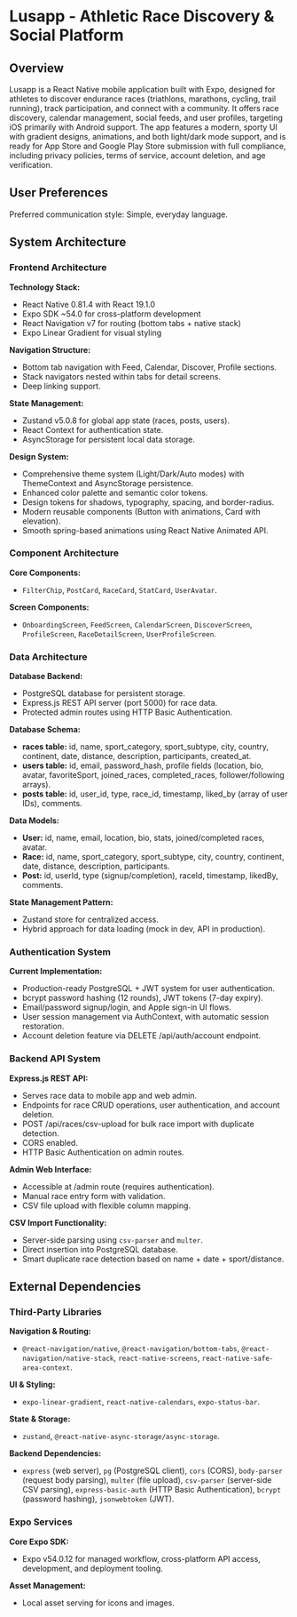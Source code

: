 # Lusapp - Athletic Race Discovery & Social Platform

## Overview

Lusapp is a React Native mobile application built with Expo, designed for athletes to discover endurance races (triathlons, marathons, cycling, trail running), track participation, and connect with a community. It offers race discovery, calendar management, social feeds, and user profiles, targeting iOS primarily with Android support. The app features a modern, sporty UI with gradient designs, animations, and both light/dark mode support, and is ready for App Store and Google Play Store submission with full compliance, including privacy policies, terms of service, account deletion, and age verification.

## User Preferences

Preferred communication style: Simple, everyday language.

## System Architecture

### Frontend Architecture

**Technology Stack:**
- React Native 0.81.4 with React 19.1.0
- Expo SDK ~54.0 for cross-platform development
- React Navigation v7 for routing (bottom tabs + native stack)
- Expo Linear Gradient for visual styling

**Navigation Structure:**
- Bottom tab navigation with Feed, Calendar, Discover, Profile sections.
- Stack navigators nested within tabs for detail screens.
- Deep linking support.

**State Management:**
- Zustand v5.0.8 for global app state (races, posts, users).
- React Context for authentication state.
- AsyncStorage for persistent local data storage.

**Design System:**
- Comprehensive theme system (Light/Dark/Auto modes) with ThemeContext and AsyncStorage persistence.
- Enhanced color palette and semantic color tokens.
- Design tokens for shadows, typography, spacing, and border-radius.
- Modern reusable components (Button with animations, Card with elevation).
- Smooth spring-based animations using React Native Animated API.

### Component Architecture

**Core Components:**
- `FilterChip`, `PostCard`, `RaceCard`, `StatCard`, `UserAvatar`.

**Screen Components:**
- `OnboardingScreen`, `FeedScreen`, `CalendarScreen`, `DiscoverScreen`, `ProfileScreen`, `RaceDetailScreen`, `UserProfileScreen`.

### Data Architecture

**Database Backend:**
- PostgreSQL database for persistent storage.
- Express.js REST API server (port 5000) for race data.
- Protected admin routes using HTTP Basic Authentication.

**Database Schema:**
- **races table:** id, name, sport_category, sport_subtype, city, country, continent, date, distance, description, participants, created_at.
- **users table:** id, email, password_hash, profile fields (location, bio, avatar, favoriteSport, joined_races, completed_races, follower/following arrays).
- **posts table:** id, user_id, type, race_id, timestamp, liked_by (array of user IDs), comments.

**Data Models:**
- **User:** id, name, email, location, bio, stats, joined/completed races, avatar.
- **Race:** id, name, sport_category, sport_subtype, city, country, continent, date, distance, description, participants.
- **Post:** id, userId, type (signup/completion), raceId, timestamp, likedBy, comments.

**State Management Pattern:**
- Zustand store for centralized access.
- Hybrid approach for data loading (mock in dev, API in production).

### Authentication System

**Current Implementation:**
- Production-ready PostgreSQL + JWT system for user authentication.
- bcrypt password hashing (12 rounds), JWT tokens (7-day expiry).
- Email/password signup/login, and Apple sign-in UI flows.
- User session management via AuthContext, with automatic session restoration.
- Account deletion feature via DELETE /api/auth/account endpoint.

### Backend API System

**Express.js REST API:**
- Serves race data to mobile app and web admin.
- Endpoints for race CRUD operations, user authentication, and account deletion.
- POST /api/races/csv-upload for bulk race import with duplicate detection.
- CORS enabled.
- HTTP Basic Authentication on admin routes.

**Admin Web Interface:**
- Accessible at /admin route (requires authentication).
- Manual race entry form with validation.
- CSV file upload with flexible column mapping.

**CSV Import Functionality:**
- Server-side parsing using `csv-parser` and `multer`.
- Direct insertion into PostgreSQL database.
- Smart duplicate race detection based on name + date + sport/distance.

## External Dependencies

### Third-Party Libraries

**Navigation & Routing:**
- `@react-navigation/native`, `@react-navigation/bottom-tabs`, `@react-navigation/native-stack`, `react-native-screens`, `react-native-safe-area-context`.

**UI & Styling:**
- `expo-linear-gradient`, `react-native-calendars`, `expo-status-bar`.

**State & Storage:**
- `zustand`, `@react-native-async-storage/async-storage`.

**Backend Dependencies:**
- `express` (web server), `pg` (PostgreSQL client), `cors` (CORS), `body-parser` (request body parsing), `multer` (file upload), `csv-parser` (server-side CSV parsing), `express-basic-auth` (HTTP Basic Authentication), `bcrypt` (password hashing), `jsonwebtoken` (JWT).

### Expo Services

**Core Expo SDK:**
- Expo v54.0.12 for managed workflow, cross-platform API access, development, and deployment tooling.

**Asset Management:**
- Local asset serving for icons and images.